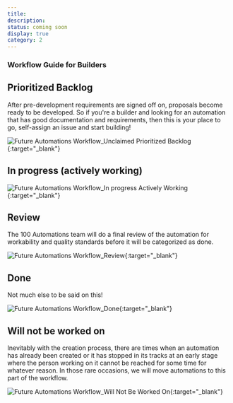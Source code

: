 ```yaml
---
title:
description:
status: coming soon
display: true
category: 2
---
```


### Workflow Guide for Builders

## Prioritized Backlog
After pre-development requirements are signed off on, proposals become ready to be developed. So if you're a builder and looking for an automation that has good documentation and requirements, then this is your place to go, self-assign an issue and start building!

![Future Automations Workflow_Unclaimed Prioritized Backlog](https://user-images.githubusercontent.com/61798667/106541725-81e25100-64d0-11eb-9ef4-c59186f62d21.jpg){:target="_blank"}

## In progress (actively working)

![Future Automations Workflow_In progress Actively Working](https://user-images.githubusercontent.com/61798667/106541756-8dce1300-64d0-11eb-9040-fe15064229a6.jpg){:target="_blank"}

## Review
The 100 Automations team will do a final review of the automation for workability and quality standards before it will be categorized as done.

![Future Automations Workflow_Review](https://user-images.githubusercontent.com/61798667/106541791-9aeb0200-64d0-11eb-9d43-0876d17a8c0f.jpg){:target="_blank"}

## Done
Not much else to be said on this!

![Future Automations Workflow_Done](https://user-images.githubusercontent.com/61798667/106541820-a8a08780-64d0-11eb-9c05-7799e0f071b5.jpg){:target="_blank"}

## Will not be worked on
Inevitably with the creation process, there are times when an automation has already been created or it has stopped in its tracks at an early stage where the person working on it cannot be reached for some time for whatever reason. In those rare occasions, we will move automations to this part of the workflow.

![Future Automations Workflow_Will Not Be Worked On](https://user-images.githubusercontent.com/61798667/106541834-af2eff00-64d0-11eb-9f1d-16143363b6a4.jpg){:target="_blank"}

